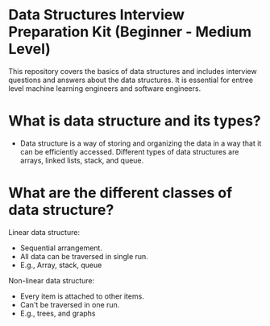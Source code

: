 # Data Structures Interview Preparation Kit (Beginner - Medium Level)
 This repository covers the basics of data structures and includes interview questions and answers about the data structures. It is essential for entree level machine learning engineers and software engineers. 

# What is data structure and its types?
- Data structure is a way of storing and organizing the data in a way that it can be efficiently accessed. Different types of data structures are arrays, linked lists, stack, and queue.

# What are the different classes of data structure?
Linear data structure: 
 - Sequential arrangement.
 - All data can be traversed in single run.
 - E.g., Array, stack, queue

Non-linear data structure:
 - Every item is attached to other items.
 - Can't be traversed in one run.
 - E.g., trees, and graphs








